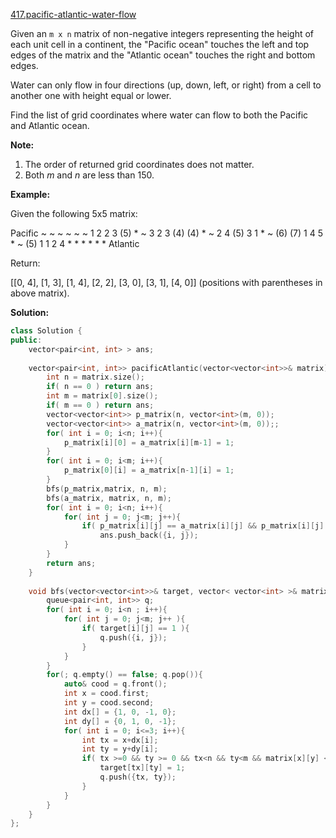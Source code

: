 [417.pacific-atlantic-water-flow](https://leetcode.com/problems/pacific-atlantic-water-flow/)  

Given an `m x n` matrix of non-negative integers representing the height of each unit cell in a continent, the "Pacific ocean" touches the left and top edges of the matrix and the "Atlantic ocean" touches the right and bottom edges.

Water can only flow in four directions (up, down, left, or right) from a cell to another one with height equal or lower.

Find the list of grid coordinates where water can flow to both the Pacific and Atlantic ocean.

**Note:**

1.  The order of returned grid coordinates does not matter.
2.  Both _m_ and _n_ are less than 150.

**Example:**

Given the following 5x5 matrix:

  Pacific ~   ~   ~   ~   ~ 
       ~  1   2   2   3  (5) \*
       ~  3   2   3  (4) (4) \*
       ~  2   4  (5)  3   1  \*
       ~ (6) (7)  1   4   5  \*
       ~ (5)  1   1   2   4  \*
          \*   \*   \*   \*   \* Atlantic

Return:

\[\[0, 4\], \[1, 3\], \[1, 4\], \[2, 2\], \[3, 0\], \[3, 1\], \[4, 0\]\] (positions with parentheses in above matrix).  



**Solution:**  

```cpp
class Solution {
public:
    vector<pair<int, int> > ans;
    
    vector<pair<int, int>> pacificAtlantic(vector<vector<int>>& matrix) {
        int n = matrix.size();
        if( n == 0 ) return ans;
        int m = matrix[0].size();
        if( m == 0 ) return ans;
        vector<vector<int>> p_matrix(n, vector<int>(m, 0));
        vector<vector<int>> a_matrix(n, vector<int>(m, 0));;
        for( int i = 0; i<n; i++){
            p_matrix[i][0] = a_matrix[i][m-1] = 1;
        }
        for( int i = 0; i<m; i++){
            p_matrix[0][i] = a_matrix[n-1][i] = 1;
        }
        bfs(p_matrix,matrix, n, m);
        bfs(a_matrix, matrix, n, m);
        for( int i = 0; i<n; i++){
            for( int j = 0; j<m; j++){
                if( p_matrix[i][j] == a_matrix[i][j] && p_matrix[i][j]  == 1)
                    ans.push_back({i, j});
            }
        }
        return ans;
    }
    
    void bfs(vector<vector<int>>& target, vector< vector<int> >& matrix, int n, int m){
        queue<pair<int, int>> q;
        for( int i = 0; i<n ; i++){
            for( int j = 0; j<m; j++ ){
                if( target[i][j] == 1 ){
                    q.push({i, j});
                }
            }
        }
        for(; q.empty() == false; q.pop()){
            auto& cood = q.front();
            int x = cood.first;
            int y = cood.second;
            int dx[] = {1, 0, -1, 0};
            int dy[] = {0, 1, 0, -1};
            for( int i = 0; i<=3; i++){
                int tx = x+dx[i];
                int ty = y+dy[i];
                if( tx >=0 && ty >= 0 && tx<n && ty<m && matrix[x][y] <= matrix[tx][ty] && target[tx][ty] == 0 ){
                    target[tx][ty] = 1;
                    q.push({tx, ty});
                }
            }
        }
    }    
};




```
      